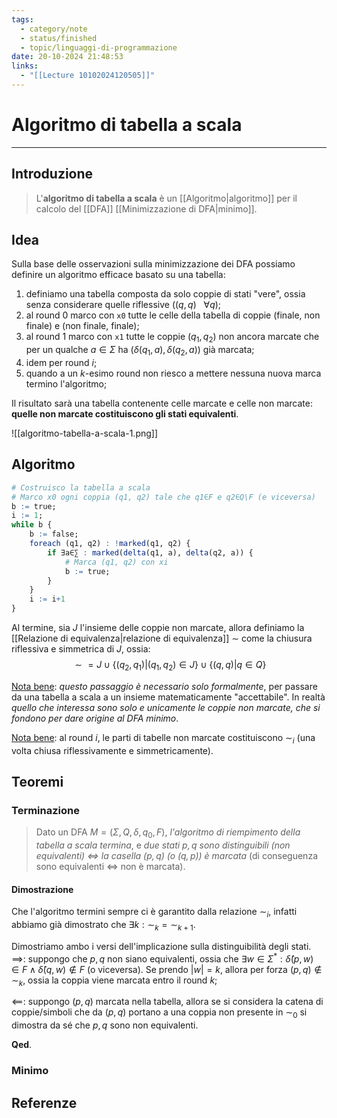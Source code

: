 ```yaml
---
tags:
  - category/note
  - status/finished
  - topic/linguaggi-di-programmazione
date: 20-10-2024 21:48:53
links:
  - "[[Lecture 10102024120505]]"
---
```

# Algoritmo di tabella a scala
---
## Introduzione
> L'**algoritmo di tabella a scala** è un [[Algoritmo|algoritmo]] per il calcolo del [[DFA]] [[Minimizzazione di DFA|minimo]].

## Idea
Sulla base delle osservazioni sulla minimizzazione dei DFA possiamo definire un algoritmo efficace basato su una tabella:
1. definiamo una tabella composta da solo coppie di stati "vere", ossia senza considerare quelle riflessive ($(q, q) \ \ \ \forall q$);
2. al round 0 marco con `x0` tutte le celle della tabella di coppie (finale, non finale) e (non finale, finale);
3. al round 1 marco con `x1` tutte le coppie $(q_{1}, q_{2})$ non ancora marcate che per un qualche $a \in \Sigma$ ha $(\delta(q_{1}, a), \delta(q_{2}, a))$ già marcata;
4. idem per round $i$;
5. quando a un $k$-esimo round non riesco a mettere nessuna nuova marca termino l'algoritmo;

Il risultato sarà una tabella contenente celle marcate e celle non marcate: **quelle non marcate costituiscono gli stati equivalenti**.

![[algoritmo-tabella-a-scala-1.png]]

## Algoritmo
```R
# Costruisco la tabella a scala
# Marco x0 ogni coppia (q1, q2) tale che q1∈F e q2∈Q\F (e viceversa)
b := true;
i := 1;
while b {
	b := false;
	foreach (q1, q2) : !marked(q1, q2) {
		if ∃a∈∑ : marked(delta(q1, a), delta(q2, a)) {
			# Marca (q1, q2) con xi
			b := true;
		}
	}
	i := i+1
}
```

Al termine, sia $J$ l'insieme delle coppie non marcate, allora definiamo la [[Relazione di equivalenza|relazione di equivalenza]] $\sim$ come la chiusura riflessiva e simmetrica di $J$, ossia:
$$\sim = J \cup \{(q_{2}, q_{1}) | (q_{1}, q_{2}) \in J\} \cup \{(q, q) | q \in Q\}$$

<u>Nota bene</u>: _questo passaggio è necessario solo formalmente_, per passare da una tabella a scala a un insieme matematicamente "accettabile". In realtà _quello che interessa sono solo e unicamente le coppie non marcate, che si fondono per dare origine al DFA minimo_.

<u>Nota bene</u>: al round $i$, le parti di tabelle non marcate costituiscono $\sim_{i}$ (una volta chiusa riflessivamente e simmetricamente).

## Teoremi
### Terminazione
> Dato un DFA $M = (\Sigma, Q, \delta, q_{0}, F)$, _l'algoritmo di riempimento della tabella a scala termina_, e _due stati $p, q$ sono distinguibili (non equivalenti) $\iff$ la casella $(p, q)$ (o $(q, p)$) è marcata_ (di conseguenza sono equivalenti $\iff$ non è marcata).

#### Dimostrazione
Che l'algoritmo termini sempre ci è garantito dalla relazione $\sim_{i}$, infatti abbiamo già dimostrato che $\exists k : \sim_{k} = \sim_{k+1}$.

Dimostriamo ambo i versi dell'implicazione sulla distinguibilità degli stati.
$\implies$: suppongo che $p, q$ non siano equivalenti, ossia che $\exists w \in \Sigma^{*} : \hat{\delta}(p, w) \in F \land \hat{\delta}(q, w) \notin F$ (o viceversa). Se prendo $|w| = k$, allora per forza $(p, q) \notin \sim_{k}$, ossia la coppia viene marcata entro il round $k$;

$\impliedby$: suppongo $(p, q)$ marcata nella tabella, allora se si considera la catena di coppie/simboli che da $(p, q)$ portano a una coppia non presente in $\sim_{0}$ si dimostra da sé che $p, q$ sono non equivalenti.

**Qed**.

### Minimo

## Referenze